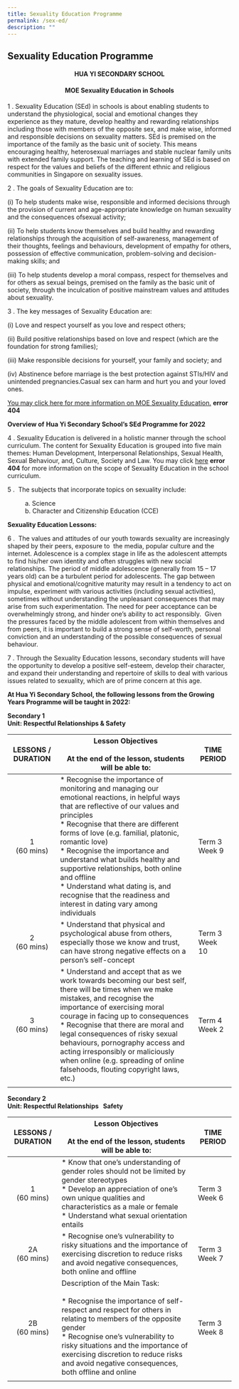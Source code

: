 ```yaml
---
title: Sexuality Education Programme
permalink: /sex-ed/
description: ""
---
```

## Sexuality Education Programme

#### <center>**HUA YI SECONDARY SCHOOL**</center>
	
#### <center> MOE Sexuality Education in Schools</center>
	
1 \. Sexuality Education (SEd) in schools is about enabling students to understand the physiological, social and emotional changes they experience as they mature, develop healthy and rewarding relationships including those with members of the opposite sex, and make wise, informed and responsible decisions on sexuality matters. SEd is premised on the importance of the family as the basic unit of society. This means encouraging healthy, heterosexual marriages and stable nuclear family units with extended family support. The teaching and learning of SEd is based on respect for the values and beliefs of the different ethnic and religious communities in Singapore on sexuality issues.

2 \. The goals of Sexuality Education are to:

(i) To help students make wise, responsible and informed decisions through the provision of current and age-appropriate knowledge on human sexuality and the consequences ofsexual activity;

(ii) To help students know themselves and build healthy and rewarding relationships through the acquisition of self-awareness, management of their thoughts, feelings and behaviours, development of empathy for others, possession of effective communication, problem-solving and decision-making skills; and

(iii) To help students develop a moral compass, respect for themselves and for others as sexual beings, premised on the family as the basic unit of society, through the inculcation of positive mainstream values and attitudes about sexuality.

3 \. The key messages of Sexuality Education are:

(i) Love and respect yourself as you love and respect others;

(ii) Build positive relationships based on love and respect (which are the foundation for strong families);

(iii) Make responsible decisions for yourself, your family and society; and

(iv) Abstinence before marriage is the best protection against STIs/HIV and unintended pregnancies.Casual sex can harm and hurt you and your loved ones.
	
[You may click here for more information on MOE Sexuality Education.](https://www.moe.gov.sg/education/programmes/social-and-emotional-learning/sexuality-education) **error 404**
	
**Overview of** **Hua Yi Secondary School’s SEd Programme for 2022**
	
4 \. Sexuality Education is delivered in a holistic manner through the school curriculum. The content for Sexuality Education is grouped into five main themes: Human Development, Interpersonal Relationships, Sexual Health, Sexual Behaviour, and, Culture, Society and Law. You may click [here](https://www.moe.gov.sg/education/programmes/social-and-emotional-learning/sexuality-education/scope-and-teaching-approach-of-sexuality-education-in-schools) **error 404** for more information on the scope of Sexuality Education in the school curriculum.

5 \.  The subjects that incorporate topics on sexuality include:

          a. Science<br>
          b. Character and Citizenship Education (CCE)

**Sexuality Education Lessons:**

6 \.  The values and attitudes of our youth towards sexuality are increasingly shaped by their peers, exposure to  the media, popular culture and the internet. Adolescence is a complex stage in life as the adolescent attempts to find his/her own identity and often struggles with new social relationships. The period of middle adolescence (generally from 15 – 17 years old) can be a turbulent period for adolescents. The gap between physical and emotional/cognitive maturity may result in a tendency to act on impulse, experiment with various activities (including sexual activities), sometimes without understanding the unpleasant consequences that may arise from such experimentation. The need for peer acceptance can be overwhelmingly strong, and hinder one’s ability to act responsibly.  Given the pressures faced by the middle adolescent from within themselves and from peers, it is important to build a strong sense of self-worth, personal conviction and an understanding of the possible consequences of sexual behaviour.  

7 \. Through the Sexuality Education lessons, secondary students will have the opportunity to develop a positive self-esteem, develop their character, and expand their understanding and repertoire of skills to deal with various issues related to sexuality, which are of prime concern at this age.
	
**At Hua Yi Secondary School, the following lessons from the Growing Years Programme will be taught in 2022:**

**Secondary 1**<br>
**Unit: Respectful Relationships & Safety**

| **LESSONS / DURATION** | **Lesson Objectives**<br><br>**At the end of the lesson, students will be able to:** | **TIME PERIOD** |
|:---:|---|---|
| 1<br>(60 mins) | *   Recognise the importance of monitoring and managing our emotional reactions, in helpful ways that are reflective of our values and principles<br>*   Recognise that there are different forms of love (e.g. familial, platonic, romantic love)<br>*   Recognise the importance and understand what builds healthy and supportive relationships, both online and offline<br>*   Understand what dating is, and recognise that the readiness and interest in dating vary among individuals | Term 3 Week 9 |
| 2<br>(60 mins) | *   Understand that physical and psychological abuse from others, especially those we know and trust, can have strong negative effects on a person’s self-concept | Term 3 Week 10 |
| 3<br>(60 mins) | *   Understand and accept that as we work towards becoming our best self, there will be times when we make mistakes, and recognise the importance of exercising moral courage in facing up to consequences<br>*   Recognise that there are moral and legal consequences of risky sexual behaviours, pornography access and acting irresponsibly or maliciously when online (e.g. spreading of online falsehoods, flouting copyright laws, etc.) | Term 4 Week 2 |
|  |  |  |

**Secondary 2**<br>
**Unit: Respectful Relationships   Safety**

| **LESSONS / DURATION** | **Lesson Objectives**<br><br>**At the end of the lesson, students will be able to:** | **TIME PERIOD** |
|:---:|---|---|
| 1<br>(60 mins) | *   Know that one’s understanding of gender roles should not be limited by gender stereotypes<br>*   Develop an appreciation of one’s own unique qualities and characteristics as a male or female<br>*   Understand what sexual orientation entails | Term 3 Week 6 |
| 2A<br>(60 mins) | *   Recognise one’s vulnerability to risky situations and the importance of exercising discretion to reduce risks and avoid negative consequences, both online and offline | Term 3 Week 7 |
| 2B<br>(60 mins) | Description of the Main Task:<br><br>*   Recognise the importance of self-respect and respect for others in relating to members of the opposite gender<br>*   Recognise one’s vulnerability to risky situations and the importance of exercising discretion to reduce risks and avoid negative consequences, both offline and online | Term 3 Week 8 |
|  |  |  |
